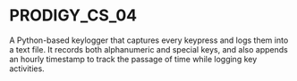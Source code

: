 # PRODIGY_CS_04
A Python-based keylogger that captures every keypress and logs them into a text file. It records both alphanumeric and special keys, and also appends an hourly timestamp to track the passage of time while logging key activities.
